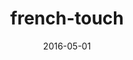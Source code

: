 ---
layout: posts_by_categories
categories: french-touch
title: french-touch
date: 2016-05-01
permalink: /category/french-touch
---